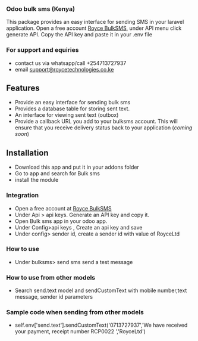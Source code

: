 ### Odoo bulk sms (Kenya)

This package provides an easy interface for sending SMS in your laravel application. Open a free account [Royce BulkSMS](https://roycebulksms.com/), under API menu click generate API. Copy the API key and paste it in your .env file

### For support and equiries
- contact us via whatsapp/call +254713727937
- email support@roycetechnologies.co.ke

## Features

- Provide an easy interface for sending bulk sms
- Provides a database table for storing sent text.
- An interface for viewing sent text (outbox)
- Provide a callback URL you add to your bulksms account. This will ensure that you receive delivery status back to your application (_coming soon_)

## Installation

- Download this app and put it in your addons folder
- Go to  app and search for Bulk sms
- install the module

### Integration

- Open a free account at [Royce BulkSMS](https://roycebulksms.com/)
- Under Api > api keys. Generate an API key and copy it.
- Open Bulk sms app in your odoo app.
- Under Config>api keys , Create an api key and save
- Under config> sender id, create a sender id with value of RoyceLtd

### How to use

- Under bulksms> send sms send a test message

### How to use from other models
- Search send.text model and sendCustomText with mobile number,text message, sender id parameters

### Sample code when sending from other models

- self.env['send.text'].sendCustomText('0713727937','We have received your payment, receipt number RCP0022 ','RoyceLtd')

